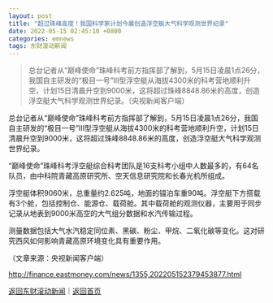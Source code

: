 ```yaml
---
layout: post
title: "超过珠峰高度！我国科学家计划今晨创造浮空艇大气科学观测世界纪录"
date: 2022-05-15 02:45:10 +0800
categories: emnews
tags: 东财滚动新闻
---
```

> 总台记者从“巅峰使命”珠峰科考前方指挥部了解到，5月15日凌晨1点26分，我国自主研发的“极目一号”III型浮空艇从海拔4300米的科考营地顺利升空，计划15日清晨升空到9000米，这将超过珠峰8848.86米的高度，创造浮空艇大气科学观测世界纪录。（央视新闻客户端）

<p>总台记者从“巅峰使命”珠峰科考前方指挥部了解到，5月15日凌晨1点26分，我国自主研发的“极目一号”III型浮空艇从海拔4300米的科考营地顺利升空，计划15日清晨升空到9000米，这将超过珠峰8848.86米的高度，创造浮空艇大气科学观测世界纪录。</p>
 <p>“巅峰使命”珠峰科考浮空艇综合科考团队是16支科考小组中人数最多的，有64名队员，由中科院青藏高原研究所、空天信息研究院和长春光机所组成。</p>
 <p>浮空艇体积9060米，总重量约2.625吨，地面的锚泊车重90吨。浮空艇下方搭载有3个舱，包括控制仓、能源仓、载荷舱。其中载荷舱的观测仪器，主要用于同步记录从地表到9000米高空的大气组分数据和水汽传输过程。</p>
 <p>测量数据包括大气水汽稳定同位素、黑碳、粉尘、甲烷、二氧化碳等变化。这对研究西风如何影响青藏高原环境变化具有重要作用。</p><p class="em_media">（文章来源：央视新闻客户端）</p>

<http://finance.eastmoney.com/news/1355,202205152379453877.html>

[返回东财滚动新闻](//finews.withounder.com/emnews/)｜[返回首页](//finews.withounder.com/)